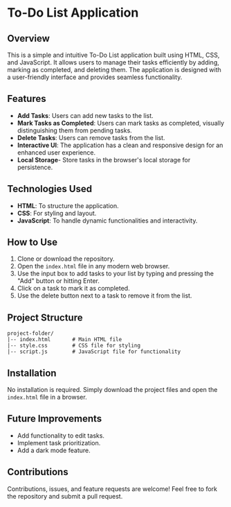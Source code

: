 # To-Do List Application

## Overview
This is a simple and intuitive To-Do List application built using HTML, CSS, and JavaScript. It allows users to manage their tasks efficiently by adding, marking as completed, and deleting them. The application is designed with a user-friendly interface and provides seamless functionality.

## Features
- **Add Tasks**: Users can add new tasks to the list.
- **Mark Tasks as Completed**: Users can mark tasks as completed, visually distinguishing them from pending tasks.
- **Delete Tasks**: Users can remove tasks from the list.
- **Interactive UI**: The application has a clean and responsive design for an enhanced user experience.
- **Local Storage**- Store tasks in the browser's local storage for persistence.

## Technologies Used
- **HTML**: To structure the application.
- **CSS**: For styling and layout.
- **JavaScript**: To handle dynamic functionalities and interactivity.

## How to Use
1. Clone or download the repository.
2. Open the `index.html` file in any modern web browser.
3. Use the input box to add tasks to your list by typing and pressing the "Add" button or hitting Enter.
4. Click on a task to mark it as completed.
5. Use the delete button next to a task to remove it from the list.

## Project Structure
```
project-folder/
|-- index.html       # Main HTML file
|-- style.css        # CSS file for styling
|-- script.js        # JavaScript file for functionality
```

## Installation
No installation is required. Simply download the project files and open the `index.html` file in a browser.

## Future Improvements
- Add functionality to edit tasks.
- Implement task prioritization.
- Add a dark mode feature.

## Contributions
Contributions, issues, and feature requests are welcome! Feel free to fork the repository and submit a pull request.

